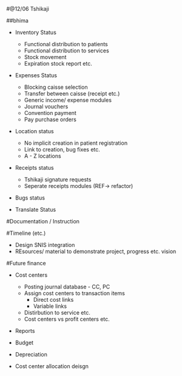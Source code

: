 #@12/06 Tshikaji

##bhima 
- Inventory Status 
  - Functional distribution to patients
  - Functional distribution to services
  - Stock movement
  - Expiration stock report etc.

- Expenses Status 
  - Blocking caisse selection 
  - Transfer between caisse (receipt etc.)
  - Generic income/ expense modules
  - Journal vouchers 
  - Convention payment 
  - Pay purchase orders

- Location status 
  - No implicit creation in patient registration 
  - Link to creation, bug fixes etc.
  - A - Z locations

- Receipts status 
  - Tshikaji signature requests 
  - Seperate receipts modules (REF-> refactor)

- Bugs status

- Translate Status

#Documentation / Instruction 

#Timeline (etc.) 
- Design SNIS integration 
- REsources/ material to demonstrate project, progress etc. vision 

#Future finance
- Cost centers 
  - Posting journal database - CC, PC
  - Assign cost centers to transaction items 
    - Direct cost links
    - Variable links
  - Distirbution to service etc.
  - Cost centers vs profit centers etc.

- Reports 
- Budget 
- Depreciation 
- Cost center allocation deisgn 

